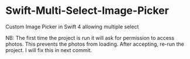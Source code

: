 # Swift-Multi-Select-Image-Picker
Custom Image Picker in Swift 4 allowing multiple select

NB: The first time the project is run it will ask for permission to access photos. This prevents the photos from loading. After accepting, re-run the project. I will fix this in next commit.
